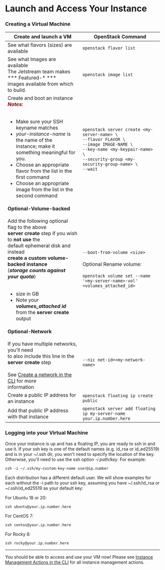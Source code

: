 # Launch and Access Your Instance

### Creating a Virtual Machine

| Create and launch a VM    | OpenStack Command |
|----- | ----- |
| See what flavors (sizes) are available | ```openstack flavor list``` |
| See what Images are available<br>The Jetstream team makes *** Featured-* ***<br> images available from which to build.| ```openstack image list``` |
| Create and boot an instance<br><span style="color:darkred">***Notes:***</span><br><br><ul><li>Make sure your SSH keyname matches</li><li>*your-instance-name* is the name of the<br>instance; make it something meaningful for you.</li><li>Choose an appropriate flavor from the list in the<br> first command</li>  <li>Choose an appropriate image from the list in the<br> second command</li>  | ```openstack server create <my-server-name> \```<br>```--flavor FLAVOR \```<br>```--image IMAGE-NAME \```<br>```--key-name <my-keypair-name> \```<br>```--security-group <my-security-group-name> \``` <br>```--wait```
| **Optional-Volume-backed**<br><br>Add the following optional flag to the above<br>**server create** step if you wish to **not use** the<br>default ephemeral disk and instead<br>**create a custom volume-backed instance**<br>(***storage counts against your quota***)<br><br><ul><li>size in GB</li><li>Note your ***volumes_attached id*** from the **server create** output | <br>```--boot-from-volume <size>```<br><br>Optional Rename volume:<br><br>```openstack volume set --name '<my-server-name>-vol' <volumes_attached_id>``` |
| **Optional-Network**<br><br>If you have multiple networks, you'll need<br> to also include this line in the<br>**server create** step<br><br> See [Create a network in the CLI](network.md) for more<br> information | <br>```--nic net-id=<my-network-name>``` |
| Create a public IP address for an instance    | ```openstack floating ip create public```|
| Add that public IP address with that instance | ```openstack server add floating ip my-server-name your.ip.number.here``` |

### Logging into your Virtual Machine

Once your instance is up and has a floating IP, you are ready to ssh in and use it. If your ssh key is one of the default names (e.g. id_rsa or id_ed25519) and is in your ~/.ssh dir, you won't need to specify the location of the key. Otherwise, you'll need to use the ssh option *-i path/key*. For example:

    ssh -i ~/.ssh/my-custom-key-name user@ip.number

Each distribution has a different default user. We will show examples for each without the -i path to your ssh key, assuming you have ~/.ssh/id_rsa or ~/.ssh/id_ed25519 as your default key:

For Ubuntu 18 or 20:

    ssh ubuntu@your.ip.number.here

For CentOS 7:

    ssh centos@your.ip.number.here

For Rocky 8:

    ssh rocky@your.ip.number.here

---

You should be able to access and use your VM now! Please see [Instance Management Actions in the CLI](manage.md) for all instance management actions.
